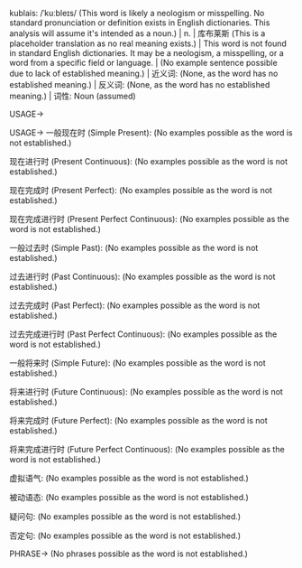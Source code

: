 kublais: /ˈkuːbleɪs/ (This word is likely a neologism or misspelling.  No standard pronunciation or definition exists in English dictionaries.  This analysis will assume it's intended as a noun.) | n. | 库布莱斯 (This is a placeholder translation as no real meaning exists.) | This word is not found in standard English dictionaries. It may be a neologism, a misspelling, or a word from a specific field or language. |  (No example sentence possible due to lack of established meaning.) | 近义词: (None, as the word has no established meaning.) | 反义词: (None, as the word has no established meaning.) | 词性: Noun (assumed)

USAGE->

USAGE->
一般现在时 (Simple Present):
(No examples possible as the word is not established.)


现在进行时 (Present Continuous):
(No examples possible as the word is not established.)



现在完成时 (Present Perfect):
(No examples possible as the word is not established.)



现在完成进行时 (Present Perfect Continuous):
(No examples possible as the word is not established.)



一般过去时 (Simple Past):
(No examples possible as the word is not established.)



过去进行时 (Past Continuous):
(No examples possible as the word is not established.)



过去完成时 (Past Perfect):
(No examples possible as the word is not established.)



过去完成进行时 (Past Perfect Continuous):
(No examples possible as the word is not established.)



一般将来时 (Simple Future):
(No examples possible as the word is not established.)



将来进行时 (Future Continuous):
(No examples possible as the word is not established.)



将来完成时 (Future Perfect):
(No examples possible as the word is not established.)



将来完成进行时 (Future Perfect Continuous):
(No examples possible as the word is not established.)



虚拟语气:
(No examples possible as the word is not established.)



被动语态:
(No examples possible as the word is not established.)



疑问句:
(No examples possible as the word is not established.)



否定句:
(No examples possible as the word is not established.)



PHRASE->
(No phrases possible as the word is not established.)
